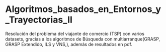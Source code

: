 # Algoritmos_basados_en_Entornos_y_Trayectorias_II
Resolución del problema del viajante de comercio (TSP) con varios datasets, gracias a los algoritmos de Búsqueda con multiarranque(GRASP, GRASP Extendido, ILS y VNS,), además de resultados en pdf.
